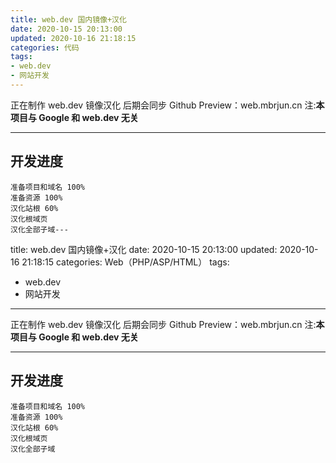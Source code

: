 ```yaml
---
title: web.dev 国内镜像+汉化
date: 2020-10-15 20:13:00
updated: 2020-10-16 21:18:15
categories: 代码
tags:
- web.dev
- 网站开发
---
```

正在制作 web.dev 镜像汉化
后期会同步 Github
Preview：web.mbrjun.cn
注:**本项目与 Google 和 web.dev 无关**

----------
## 开发进度 ##

    准备项目和域名 100%
    准备资源 100%
    汉化站根 60%
    汉化根域页
    汉化全部子域---
title: web.dev 国内镜像+汉化
date: 2020-10-15 20:13:00
updated: 2020-10-16 21:18:15
categories: Web（PHP/ASP/HTML）
tags:
- web.dev
- 网站开发
---
正在制作 web.dev 镜像汉化
后期会同步 Github
Preview：web.mbrjun.cn
注:**本项目与 Google 和 web.dev 无关**

----------
## 开发进度 ##

    准备项目和域名 100%
    准备资源 100%
    汉化站根 60%
    汉化根域页
    汉化全部子域
